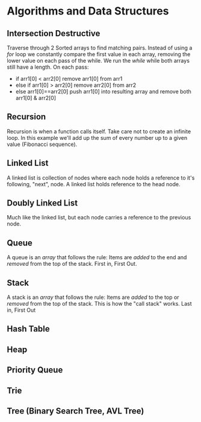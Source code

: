 # Algorithms and Data Structures

## Intersection Destructive

Traverse through 2 Sorted arrays to find matching pairs. Instead of using a _for_ loop we constantly compare the first value in each array, removing the lower value on each pass of the while. We run the _while_ while both arrays still have a length.
On each pass:

- if arr1[0] < arr2[0] remove arr1[0] from arr1
- else if arr1[0] > arr2[0] remove arr2[0] from arr2
- else arr1[0]==arr2[0] push arr1[0] into resulting array and remove both arr1[0] & arr2[0]

## Recursion

Recursion is when a function calls itself. Take care not to create an infinite loop. In this example we'll add up the sum of every number up to a given value (Fibonacci sequence).

## Linked List

A linked list is collection of nodes where each node holds a reference to it's following, "next", node. A linked list holds reference to the head node.

## Doubly Linked List

Much like the linked list, but each node carries a reference to the previous node.

## Queue

A queue is an _array_ that follows the rule: Items are _added_ to the end and _removed_ from the top of the stack. First in, First Out.

## Stack

A stack is an _array_ that follows the rule: Items are _added_ to the top or _removed_ from the top of the stack. This is how the "call stack" works. Last in, First Out

## Hash Table

## Heap

## Priority Queue

## Trie

## Tree (Binary Search Tree, AVL Tree)
